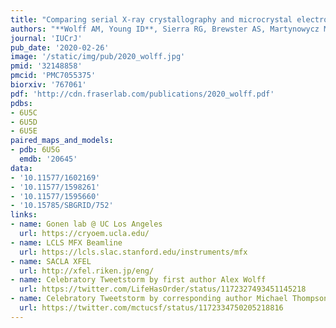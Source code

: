```yaml
---
title: "Comparing serial X-ray crystallography and microcrystal electron diffraction (MicroED) as methods for routine structure determination from small macromolecular crystals. "
authors: "**Wolff AM, Young ID**, Sierra RG, Brewster AS, Martynowycz MW, Nango E, Sugahara M, Nakane T, Ito K, Aquila A, Bhowmick A, **Biel JT**, Carbajo S, Cohen AE, **Cortez S**, Gonzalez A, Hino T, Im D, Koralek JD, Kubo M, **Lazarou TS**, Nomura T, Owada S, Samelson A, Tanaka R, Tanaka T, **Thompson EM**, van den Bedem H, **Woldeyes RA**, Yumoto F, Zhao W, Tono K, Boutet S, Iwata S, Gonen T, Sauter NK, **Fraser JS, Thompson MC**."
journal: 'IUCrJ'
pub_date: '2020-02-26'
image: '/static/img/pub/2020_wolff.jpg'
pmid: '32148858'
pmcid: 'PMC7055375'
biorxiv: '767061'
pdf: 'http://cdn.fraserlab.com/publications/2020_wolff.pdf'
pdbs:
- 6U5C
- 6U5D
- 6U5E
paired_maps_and_models:
- pdb: 6U5G
  emdb: '20645'
data:
- '10.11577/1602169'
- '10.11577/1598261'
- '10.11577/1595660'
- '10.15785/SBGRID/752'
links:
- name: Gonen lab @ UC Los Angeles
  url: https://cryoem.ucla.edu/
- name: LCLS MFX Beamline
  url: https://lcls.slac.stanford.edu/instruments/mfx
- name: SACLA XFEL
  url: http://xfel.riken.jp/eng/
- name: Celebratory Tweetstorm by first author Alex Wolff
  url: https://twitter.com/LifeHasOrder/status/1172327493451145218
- name: Celebratory Tweetstorm by corresponding author Michael Thompson
  url: https://twitter.com/mctucsf/status/1172334750205218816
---
```

